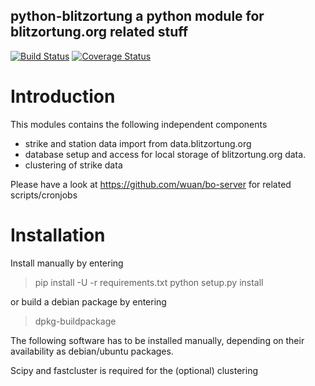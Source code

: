 python-blitzortung a python module for blitzortung.org related stuff
--------------------------------------------------------------------

[![Build Status](https://travis-ci.org/wuan/bo-python.svg?branch=master)](https://travis-ci.org/wuan/bo-python)
[![Coverage Status](https://coveralls.io/repos/wuan/bo-python/badge.svg?branch=master&service=github)](https://coveralls.io/github/wuan/bo-python?branch=master)

# Introduction

This modules contains the following independent components

* strike and station data import from data.blitzortung.org
* database setup and access for local storage of blitzortung.org data.
* clustering of strike data

Please have a look at https://github.com/wuan/bo-server for related scripts/cronjobs

# Installation

Install manually by entering

> pip install -U -r requirements.txt
> python setup.py install

or build a debian package by entering

> dpkg-buildpackage

The following software has to be installed manually, depending on their availability as debian/ubuntu packages.

Scipy and fastcluster is required for the (optional) clustering

